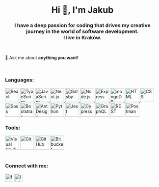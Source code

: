 <h1 align="center">Hi 👋, I'm Jakub</h1>
<h3 align="center">
  I have a deep passion for coding that drives my creative journey in the world of software development. <br/> I live in Kraków.
</h3>

<br/> 

💬 Ask me about **anything you want!** 

<br/> 

<h3 align="left">Languages:</h3>

<div>
  <a href="https://react.dev/" target="_blank">
	<img width="45" src="https://user-images.githubusercontent.com/25181517/183897015-94a058a6-b86e-4e42-a37f-bf92061753e5.png" alt="React" title="React"/>
  </a>
  <a href="https://www.typescriptlang.org/" target="_blank">	
<img width="45" src="https://user-images.githubusercontent.com/25181517/183890598-19a0ac2d-e88a-4005-a8df-1ee36782fde1.png" alt="TypeScript" title="TypeScript"/>
	  </a>
 <a href="https://developer.mozilla.org/en-US/docs/Web/JavaScript" target="_blank">
<img width="45" src="https://user-images.githubusercontent.com/25181517/117447155-6a868a00-af3d-11eb-9cfe-245df15c9f3f.png" alt="JavaScript" title="JavaScript"/>
	  </a>
 <a href="https://nextjs.org/" >
<img width="45" src="https://github.com/marwin1991/profile-technology-icons/assets/136815194/5f8c622c-c217-4649-b0a9-7e0ee24bd704" alt="Next.js" title="Next.js"/>
	  </a>
  <a href="https://www.gatsbyjs.com/" target="_blank">
<img width="45" src="https://github.com/marwin1991/profile-technology-icons/assets/136815194/2bd495ca-29d8-4415-8e8c-a1979721816a" alt="Gatsby" title="Gatsby"/>
  </a>
 <a href="https://nodejs.org/en" target="_blank">
<img width="45" src="https://user-images.githubusercontent.com/25181517/183568594-85e280a7-0d7e-4d1a-9028-c8c2209e073c.png" alt="Node.js" title="Node.js"/>
  </a>	
 <a href="https://expressjs.com/" target="_blank">	
<img width="45" src="https://user-images.githubusercontent.com/25181517/183859966-a3462d8d-1bc7-4880-b353-e2cbed900ed6.png" alt="Express" title="Express"/>
  </a>
  <a href="https://www.mongodb.com/" target="_blank">
	<img width="45" src="https://user-images.githubusercontent.com/25181517/182884177-d48a8579-2cd0-447a-b9a6-ffc7cb02560e.png" alt="mongoDB" title="mongoDB"/>
  </a>
     <a href="https://html.spec.whatwg.org/multipage/" target="_blank">	
	<img width="45" src="https://user-images.githubusercontent.com/25181517/192158954-f88b5814-d510-4564-b285-dff7d6400dad.png" alt="HTML" title="HTML"/>
	  </a>
   <a href="https://www.w3schools.com/css/" target="_blank">
 <img width="45" src="https://user-images.githubusercontent.com/25181517/183898674-75a4a1b1-f960-4ea9-abcb-637170a00a75.png" alt="CSS" title="CSS"/>
	  </a>
  <a href="https://sass-lang.com/" target="_blank">		  
   <img width="45" src="https://user-images.githubusercontent.com/25181517/192158956-48192682-23d5-4bfc-9dfb-6511ade346bc.png" alt="Sass" title="Sass"/>
	  </a>
 <a href="https://getbootstrap.com/" target="_blank">		 
  <img width="45" src="https://user-images.githubusercontent.com/25181517/183898054-b3d693d4-dafb-4808-a509-bab54cf5de34.png" alt="Bootstrap" title="Bootstrap"/>
	  </a>
 <a href="https://ant.design/" target="_blank">		 
  <img width="45" src="https://user-images.githubusercontent.com/25181517/190887795-99cb0921-e57f-430b-a111-e165deedaa36.png" alt="Ant Design" title="Ant Design"/>
  </a>	
 <a href="https://www.python.org/" target="_blank">	 
  <img width="45" src="https://user-images.githubusercontent.com/25181517/183423507-c056a6f9-1ba8-4312-a350-19bcbc5a8697.png" alt="Python" title="Python"/>
	  </a>
  <a href="https://jestjs.io/" target="_blank">		 
  <img width="45" src="https://user-images.githubusercontent.com/25181517/187955005-f4ca6f1a-e727-497b-b81b-93fb9726268e.png" alt="Jest" title="Jest"/>
	  </a>
 <a href="https://www.cypress.io/" target="_blank">		 
  <img width="45" src="https://user-images.githubusercontent.com/68279555/200387386-276c709f-380b-46cc-81fd-f292985927a8.png" alt="Cypress" title="Cypress"/>
	  </a>
  <a href="https://graphql.org/" target="_blank">		 
  <img width="45" src="https://user-images.githubusercontent.com/25181517/192107856-aa92c8b1-b615-47c3-9141-ed0d29a90239.png" alt="GraphQL" title="GraphQL"/>
	  </a>
	 
  <img width="45" src="https://user-images.githubusercontent.com/25181517/192107858-fe19f043-c502-4009-8c47-476fc89718ad.png" alt="REST" title="REST"/>
  
<a href="https://www.postman.com/" target="_blank">
<img width="45" src="https://user-images.githubusercontent.com/25181517/192109061-e138ca71-337c-4019-8d42-4792fdaa7128.png" alt="Postman" title="Postman"/>
  </a>
</div>

<h3 align="left">Tools:</h3>  

<div>
<a href="https://code.visualstudio.com/" target="_blank">
	<img width="45" src="https://user-images.githubusercontent.com/25181517/192108891-d86b6220-e232-423a-bf5f-90903e6887c3.png" alt="Visual Studio Code" title="Visual Studio Code"/>
  </a>
<a href="https://git-scm.com/" target="_blank">
	<img width="45" src="https://user-images.githubusercontent.com/25181517/192108372-f71d70ac-7ae6-4c0d-8395-51d8870c2ef0.png" alt="Git" title="Git"/>
  </a>
<a href="https://github.com/" target="_blank">	
<img width="45" src="https://user-images.githubusercontent.com/25181517/192108374-8da61ba1-99ec-41d7-80b8-fb2f7c0a4948.png" alt="GitHub" title="GitHub"/>
	  </a>
<a href="https://bitbucket.org/" target="_blank">
<img width="45" src="https://user-images.githubusercontent.com/25181517/192108375-268c35e6-ab26-44b2-88bf-e3121a4e5083.png" alt="Bitbucket" title="Bitbucket"/>
	  </a>

</div>




<br/> 
<h3 align="left">Connect with me:</h3>
<p align="left">
<a href="https://www.facebook.com/jakub.radawiec/" target="_blank" without rel="noreferrer"><img src="https://camo.githubusercontent.com/68395a7b109c74c379a2e19b46e78a7df724c05e8a35df5b2d4a85d3b6cb5369/68747470733a2f2f63646e2e6a7364656c6976722e6e65742f6e706d2f73696d706c652d69636f6e7340332e302e312f69636f6e732f66616365626f6f6b2e737667" alt="facebook" height="26" data-canonical-src="https://cdn.jsdelivr.net/npm/simple-icons@3.0.1/icons/facebook.svg" style="max-width: 100%;"></a>
  <a href="https://pl.linkedin.com/in/jakub-radawiec-506161226" target="_blank" without rel="noreferrer"><img src="https://camo.githubusercontent.com/28bbd2596707954793abeff9eb24d343c1c78b7bf184b90294b4b190c6097a65/68747470733a2f2f63646e2e6a7364656c6976722e6e65742f6e706d2f73696d706c652d69636f6e7340332e302e312f69636f6e732f6c696e6b6564696e2e737667" alt="linkedin" height="26" data-canonical-src="https://cdn.jsdelivr.net/npm/simple-icons@3.0.1/icons/linkedin.svg" style="max-width: 100%;"></a>
</p>






